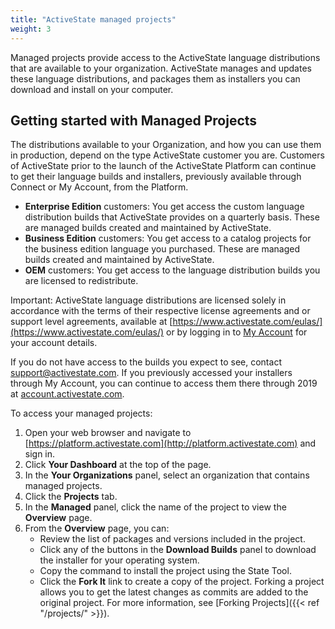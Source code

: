```yaml
---
title: "ActiveState managed projects"
weight: 3
---
```


Managed projects provide access to the ActiveState language distributions that are available to your organization.<!--more--> ActiveState manages and updates these language distributions, and packages them as installers you can download and install on your computer.

## Getting started with Managed Projects

The distributions available to your Organization, and how you can use them in production, depend on the type ActiveState customer you are. Customers of ActiveState prior to the launch of the ActiveState Platform can continue to get their language builds and installers, previously available through Connect or My Account, from the Platform. 

* **Enterprise Edition** customers: You get access the custom language distribution builds that ActiveState provides on a quarterly basis. These are managed builds created and maintained by ActiveState. 
* **Business Edition** customers: You get access to a catalog projects for the business edition language you purchased. These are managed builds created and maintained by ActiveState.
* **OEM** customers: You get access to the language distribution builds you are licensed to redistribute.

Important: ActiveState language distributions are licensed solely in accordance with the terms of their respective license agreements and or 
support level agreements, available at [https://www.activestate.com/eulas/](https://www.activestate.com/eulas/) or by logging in to [My Account](https://account.activestate.com) for your account details.

If you do not have access to the builds you expect to see, contact <a href="mailto:support@activestate.com">support@activestate.com</a>. If you previously accessed your installers through My Account, you can continue to access them there through 2019 at [account.activestate.com](https://account.activestate.com).

To access your managed projects:

1. Open your web browser and navigate to [https://platform.activestate.com](http://platform.activestate.com) and sign in.
2. Click **Your Dashboard** at the top of the page.
3. In the **Your Organizations** panel, select an organization that contains managed projects.
4. Click the **Projects** tab.
5. In the **Managed** panel, click the name of the project to view the **Overview** page.
6. From the **Overview** page, you can:
   * Review the list of packages and versions included in the project.
   * Click any of the buttons in the **Download Builds**  panel to download the installer for your operating system.
   * Copy the command to install the project using the State Tool.
   * Click the **Fork It** link to create a copy of the project. Forking a project allows you to get the latest changes as commits are added to the original project. For more information, see [Forking Projects]({{< ref "/projects/" >}}).